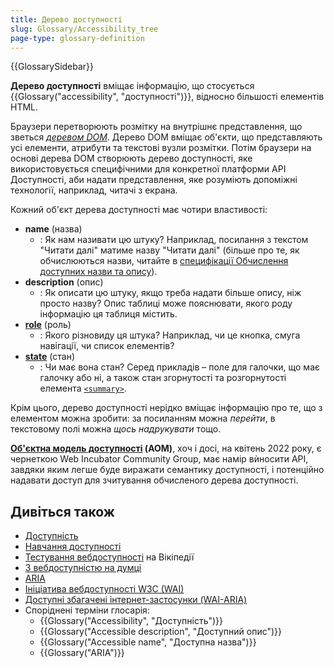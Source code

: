 ```yaml
---
title: Дерево доступності
slug: Glossary/Accessibility_tree
page-type: glossary-definition
---
```


{{GlossarySidebar}}

**Дерево доступності** вміщає інформацію, що стосується {{Glossary("accessibility", "доступності")}}, відносно більшості елементів HTML.

Браузери перетворюють розмітку на внутрішнє представлення, що зветься _[деревом DOM](/uk/docs/Web/API/Document_Object_Model/Using_the_Document_Object_Model)_. Дерево DOM вміщає об'єкти, що представляють усі елементи, атрибути та текстові вузли розмітки. Потім браузери на основі дерева DOM створюють дерево доступності, яке використовується специфічними для конкретної платформи API Доступності, аби надати представлення, яке розуміють допоміжні технології, наприклад, читачі з екрана.

Кожний об'єкт дерева доступності має чотири властивості:

- **name** (назва)
  - : Як нам називати цю штуку? Наприклад, посилання з текстом "Читати далі" матиме назву "Читати далі" (більше про те, як обчислюються назви, читайте в [специфікації Обчислення доступних назви та опису](https://www.w3.org/TR/accname-1.1/)).
- **description** (опис)
  - : Як описати цю штуку, якщо треба надати більше опису, ніж просто назву? Опис таблиці може пояснювати, якого роду інформацію ця таблиця містить.
- [**role**](/uk/docs/Web/Accessibility/ARIA/Roles) (роль)
  - : Якого різновиду ця штука? Наприклад, чи це кнопка, смуга навігації, чи список елементів?
- [**state**](/uk/docs/Web/Accessibility/ARIA/Attributes) (стан)
  - : Чи має вона стан? Серед прикладів – поле для галочки, що має галочку або ні, а також стан згорнутості та розгорнутості елемента [`<summary>`](/uk/docs/Web/HTML/Element/summary).

Крім цього, дерево доступності нерідко вміщає інформацію про те, що з елементом можна зробити: за посиланням можна _перейти_, в текстовому полі можна _щось надрукувати_ тощо.

**[Об'єктна модель доступності](https://wicg.github.io/aom/explainer.html) (AOM)**, хоч і досі, на квітень 2022 року, є чернеткою Web Incubator Community Group, має намір вѝносити API, завдяки яким легше буде виражати семантику доступності, і потенційно надавати доступ для зчитування обчисленого дерева доступності.

## Дивіться також

- [Доступність](/uk/docs/Web/Accessibility)
- [Навчання доступності](/uk/docs/Learn/Accessibility)
- [Тестування вебдоступності](https://uk.wikipedia.org/wiki/%D0%A2%D0%B5%D1%81%D1%82%D1%83%D0%B2%D0%B0%D0%BD%D0%BD%D1%8F_%D0%B2%D0%B5%D0%B1%D0%B4%D0%BE%D1%81%D1%82%D1%83%D0%BF%D0%BD%D0%BE%D1%81%D1%82%D1%96) на Вікіпедії
- [З вебдоступністю на думці](https://webaim.org/)
- [ARIA](/uk/docs/Web/Accessibility/ARIA)
- [Ініціатива вебдоступності W3C (WAI)](https://www.w3.org/WAI/)
- [Доступні збагачені інтернет-застосунки (WAI-ARIA)](https://w3c.github.io/aria/)
- Споріднені терміни глосарія:
  - {{Glossary("Accessibility", "Доступність")}}
  - {{Glossary("Accessible description", "Доступний опис")}}
  - {{Glossary("Accessible name", "Доступна назва")}}
  - {{Glossary("ARIA")}}
